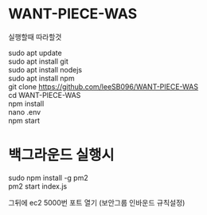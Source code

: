 # WANT-PIECE-WAS


실행할때 따라할것

sudo apt update  
sudo apt install git   
sudo apt install nodejs   
sudo apt install npm   
git clone https://github.com/leeSB096/WANT-PIECE-WAS   
cd WANT-PIECE-WAS   
npm install   
nano .env   
npm start   

# 백그라운드 실행시
sudo npm install -g pm2   
pm2 start index.js

그뒤에 ec2 5000번 포트 열기 (보안그룹 인바운드 규칙설정)
